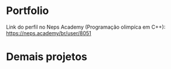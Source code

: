 # Portfolio

Link do perfil no Neps Academy (Programação olimpíca em C++): https://neps.academy/br/user/8051

# Demais projetos

